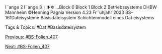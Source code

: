 l¨ange 2
l¨ange 3
❘❥✲
...Block 0 Block 1 Block 2
Betriebssysteme DHBW Mannheim ©Henning Pagnia Version 4.23 Fr¨uhjahr 2023 BS–161Dateisysteme Basisdateisystem Schichtenmodell eines Dat eisystems

   Tags & Topics:
   #Dat
   #Basisdateisystem

[Previous: #BS-Folien_407](BS-Folien_407.md)

[Next: #BS-Folien_407](BS-Folien_407.md)